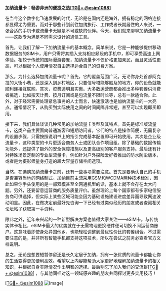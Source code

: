 **加纳流量卡：畅游非洲的便捷之选[[TG💪+ @esim1088](https://t.me/s/esim1088)]**

在当今这个数字化飞速发展的时代，无论是在国内还是海外，拥有稳定的网络连接都显得尤为重要。而对于那些计划前往加纳旅行、工作或者长期居住的人来说，一张合适的手机卡或流量卡无疑是不可或缺的伙伴。今天，我们就来聊聊加纳流量卡——这款专为满足不同需求设计的通信工具。

首先，让我们了解一下加纳流量卡的基本概念。简单来说，它是一种能够提供移动数据服务的SIM卡，用户只需将其插入支持相应频段的手机中，即可享受高速上网体验。相较于传统的国际漫游套餐，加纳流量卡不仅价格更加亲民，而且灵活性更高，可以根据个人使用情况自由选择适合自己的资费方案。

那么，为什么选择加纳流量卡呢？首先，它的覆盖范围广泛。无论你身处首都阿克拉的大街小巷，还是深入到乡村地区，只要信号塔能够触及的地方，你的设备就能顺利连接互联网。其次，资费透明且实惠。大多数运营商都会推出多种套餐供消费者挑选，比如按天计费、按月订阅或是包流量不限时长等，总有一款适合你。此外，对于经常需要处理紧急事务的人士而言，快速激活也是加纳流量卡的一大亮点。通常情况下，从购买到实际使用之间的时间间隔非常短，甚至可以实现即买即用。

接下来，我们具体谈谈几种常见的加纳流量卡类型及其特点。首先是标准版流量卡，这类产品主要面向普通游客和短期访问者。它们的特点是操作简便，无需复杂的设置步骤，只需按照说明书上的指引完成基本配置即可开始使用。其次是企业级流量卡，这种类型的卡片更适合商务人士或团队合作项目组。除了基础的数据传输功能外，还提供了额外的安全保障措施以及更高级别的客户服务支持。最后还有针对特殊场景定制的专业型流量卡，例如针对户外探险爱好者推出的防水防尘版本，或者是为摄影师量身打造的超大容量存储空间选项。

当然，在选购加纳流量卡之前，还有一些事项需要注意。首先是要确认自己的手机是否兼容当地的网络制式。加纳目前主流采用GSM和WCDMA两种技术标准，因此如果你手头使用的是一部双模甚至全网通机型的话，基本上就不会存在太大问题。另外，还要留意运营商的服务质量评价。虽然理论上每个国家都有多家电信服务商可供选择，但实际上某些区域可能会因为基础设施建设进度差异而导致网速波动明显。因此，在做决定前最好先咨询一下已经有过类似经历的朋友或者查阅相关论坛帖子获取第一手资料。

除此之外，近年来兴起的一种新型解决方案也值得大家关注——eSIM卡。与传统实体卡相比，eSIM卡最大的优势就在于无需物理更换硬件便可切换不同运营商账户。这意味着即使身处异国他乡，也能轻松调整到最优性价比的套餐组合。不过需要注意的是，并非所有智能手机都支持这项技术，所以在尝试之前务必查看官方文档说明。

总之，无论是想要短暂停留还是长久定居于加纳，拥有一张优质的流量卡都能让你的生活变得更加便利高效。希望以上内容能帮助大家更好地理解加纳流量卡的相关知识，并根据自身实际情况作出明智的选择。最后别忘了加入我们的交流群[[TG💪+ @esim1088](https://t.me/s/esim1088)] ，与其他同样对这一领域感兴趣的朋友共同探讨更多实用技巧！

[[TG💪+ @esim1088](https://t.me/s/esim1088) ![Image](https://i.postimg.cc/4NQfJmqS/Snipaste-2025-05-13-00-14-12.png)]